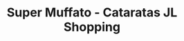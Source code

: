 ---
title: "Super Muffato - Cataratas JL Shopping"
url: /foz-do-iguacu/super-muffato-cataratas-jl-shopping/
shop: supermercado
---